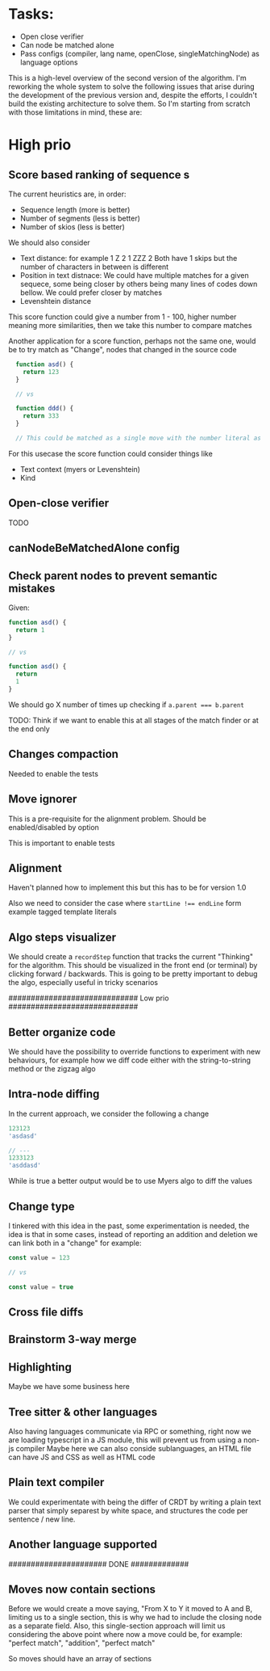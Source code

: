 # Tasks:
- Open close verifier
- Can node be matched alone
- Pass configs (compiler, lang name, openClose, singleMatchingNode) as language options

This is a high-level overview of the second version of the algorithm. I'm reworking the whole system to solve the following issues that arise during the development of the previous version and, despite the efforts, I couldn't build the existing architecture to solve them. So I'm starting from scratch with those limitations in mind, these are: 

# High prio

## Score based ranking of sequence s
The current heuristics are, in order:
- Sequence length (more is better)
- Number of segments (less is better)
- Number of skios (less is better)

We should also consider
- Text distance: for example
  1 Z 2
  1 ZZZ 2
  Both have 1 skips but the number of characters in between is different
- Position in text distnace: We could have multiple matches for a given sequece, some being closer by others being many lines of codes down bellow. We could prefer closer by matches
- Levenshtein distance

This score function could give a number from 1 - 100, higher number meaning more similarities, then we take this number to compare matches

Another application for a score function, perhaps not the same one, would be to try match as "Change", nodes that changed in the source code

```ts
  function asd() {
    return 123
  }

  // vs

  function ddd() {
    return 333
  }

  // This could be matched as a single move with the number literal as a change
```

For this usecase the score function could consider things like
- Text context (myers or Levenshtein)
- Kind

## Open-close verifier
TODO

## canNodeBeMatchedAlone config

## Check parent nodes to prevent semantic mistakes
Given:
```js
function asd() {
  return 1
}

// vs 

function asd() {
  return
  1
}
```

We should go X number of times up checking if `a.parent === b.parent`

TODO: Think if we want to enable this at all stages of the match finder or at the end only

## Changes compaction

Needed to enable the tests

## Move ignorer

This is a pre-requisite for the alignment problem. Should be enabled/disabled by option

This is important to enable tests

## Alignment
Haven't planned how to implement this but this has to be for version 1.0

Also we need to consider the case where `startLine !== endLine` form example tagged template literals

## Algo steps visualizer
We should create a `recordStep` function that tracks the current "Thinking" for the algorithm. This should be visualized in the front end (or terminal) by clicking forward / backwards. 
This is going to be pretty important to debug the algo, especially useful in tricky scenarios

############################# Low prio #############################

## Better organize code
We should have the possibility to override functions to experiment with new behaviours, for example how we diff code either with the string-to-string method or the zigzag algo

## Intra-node diffing
In the current approach, we consider the following a change

```ts
123123
'asdasd'

// ---
1233123
'asddasd'
```

While is true a better output would be to use Myers algo to diff the values

## Change type
I tinkered with this idea in the past, some experimentation is needed, the idea is that in some cases, instead of reporting an addition and deletion we can link both in a "change" for example:

```js
const value = 123

// vs 

const value = true
```

## Cross file diffs

## Brainstorm 3-way merge

## Highlighting
Maybe we have some business here

## Tree sitter & other languages
Also having languages communicate via RPC or something, right now we are loading typescript in a JS module, this will prevent us from using a non-js compiler
Maybe here we can also conside sublanguages, an HTML file can have JS and CSS as well as HTML code

## Plain text compiler
We could experimentate with being the differ of CRDT by writing a plain text parser that simply separest by white space, and structures the code per sentence / new line. 

## Another language supported

###################### DONE #############

## Moves now contain sections
Before we would create a move saying, "From X to Y it moved to A and B, limiting us to a single section, this is why we had to include the closing node as a separate field. Also, this single-section approach will limit us considering the above point where now a move could be, for example:
"perfect match", "addition", "perfect match"

So moves should have an array of sections